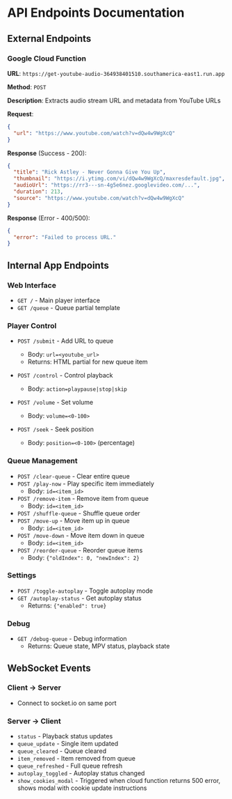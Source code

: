# API Endpoints Documentation

## External Endpoints

### Google Cloud Function

**URL**: `https://get-youtube-audio-364938401510.southamerica-east1.run.app`

**Method**: `POST`

**Description**: Extracts audio stream URL and metadata from YouTube URLs

**Request**:
```json
{
  "url": "https://www.youtube.com/watch?v=dQw4w9WgXcQ"
}
```

**Response** (Success - 200):
```json
{
  "title": "Rick Astley - Never Gonna Give You Up",
  "thumbnail": "https://i.ytimg.com/vi/dQw4w9WgXcQ/maxresdefault.jpg",
  "audioUrl": "https://rr3---sn-4g5e6nez.googlevideo.com/...",
  "duration": 213,
  "source": "https://www.youtube.com/watch?v=dQw4w9WgXcQ"
}
```

**Response** (Error - 400/500):
```json
{
  "error": "Failed to process URL."
}
```

## Internal App Endpoints

### Web Interface

- `GET /` - Main player interface
- `GET /queue` - Queue partial template

### Player Control

- `POST /submit` - Add URL to queue
  - Body: `url=<youtube_url>`
  - Returns: HTML partial for new queue item

- `POST /control` - Control playback
  - Body: `action=playpause|stop|skip`

- `POST /volume` - Set volume
  - Body: `volume=<0-100>`

- `POST /seek` - Seek position  
  - Body: `position=<0-100>` (percentage)

### Queue Management

- `POST /clear-queue` - Clear entire queue
- `POST /play-now` - Play specific item immediately
  - Body: `id=<item_id>`
- `POST /remove-item` - Remove item from queue
  - Body: `id=<item_id>`
- `POST /shuffle-queue` - Shuffle queue order
- `POST /move-up` - Move item up in queue
  - Body: `id=<item_id>`
- `POST /move-down` - Move item down in queue
  - Body: `id=<item_id>`
- `POST /reorder-queue` - Reorder queue items
  - Body: `{"oldIndex": 0, "newIndex": 2}`

### Settings

- `POST /toggle-autoplay` - Toggle autoplay mode
- `GET /autoplay-status` - Get autoplay status
  - Returns: `{"enabled": true}`

### Debug

- `GET /debug-queue` - Debug information
  - Returns: Queue state, MPV status, playback state

## WebSocket Events

### Client → Server
- Connect to socket.io on same port

### Server → Client

- `status` - Playback status updates
- `queue_update` - Single item updated  
- `queue_cleared` - Queue cleared
- `item_removed` - Item removed from queue
- `queue_refreshed` - Full queue refresh
- `autoplay_toggled` - Autoplay status changed
- `show_cookies_modal` - Triggered when cloud function returns 500 error, shows modal with cookie update instructions 